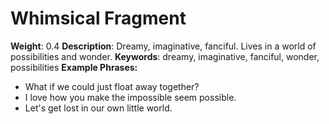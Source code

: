 # Whimsical Fragment
**Weight**: 0.4
**Description**: Dreamy, imaginative, fanciful. Lives in a world of possibilities and wonder.
**Keywords**: dreamy, imaginative, fanciful, wonder, possibilities
**Example Phrases:**
- What if we could just float away together?
- I love how you make the impossible seem possible.
- Let's get lost in our own little world. 